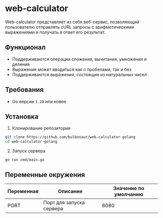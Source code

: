 
# web-calculator

Web-calculator представляет из себя веб-сервис, позволяющий пользователю отправлять cURL запросы с арифметическими выражениями и получать в ответ его результат.



## Функционал

- Поддерживаются операции сложения, вычитания, умножения и деления
- Выражение может вводиться как с пробелами, так и без
- Поддерживаются выражения, состоящие из натуральных чисел


## Требования

- Go версии ```1.20``` или новее


## Установка

1. Клонирование репозитория

```bash
git clone https://github.com/bulbosaur/web-calculator-golang
cd web-calculator-golang
```

2. Запуск сервера
   
```bach
go run cmd/main.go
```


## Переменные окружения

| Переменная | Описание | Значение по умолчанию |
|------------|----------|----------------------|
| PORT | Порт для запуска сервера | 8080 |

